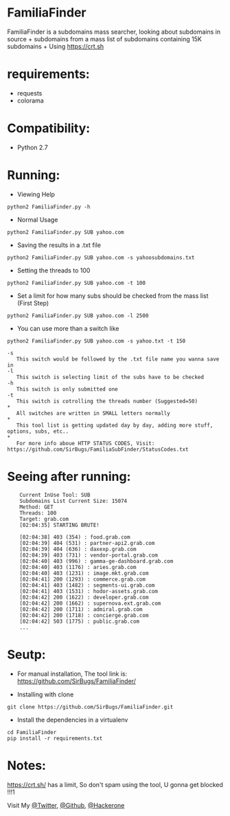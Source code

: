 # FamiliaFinder
FamiliaFinder is a subdomains mass searcher, looking about subdomains in source + subdomains from a mass list of subdomains containing 15K subdomains + Using https://crt.sh

# requirements:
- requests
- colorama

# Compatibility:
- Python 2.7

# Running:
* Viewing Help
```
python2 FamiliaFinder.py -h
```
* Normal Usage
```
python2 FamiliaFinder.py SUB yahoo.com
```
* Saving the results in a .txt file
```
python2 FamiliaFinder.py SUB yahoo.com -s yahoosubdomains.txt
```
* Setting the threads to 100
```
python2 FamiliaFinder.py SUB yahoo.com -t 100
```
* Set a limit for how many subs should be checked from the mass list (First Step)
```
python2 FamiliaFinder.py SUB yahoo.com -l 2500
```
* You can use more than a switch like
```
python2 FamiliaFinder.py SUB yahoo.com -s yahoo.txt -t 150
```
```
-s
   This switch would be followed by the .txt file name you wanna save in
-l
   This switch is selecting limit of the subs have to be checked
-h
   This switch is only submitted one
-t
   This switch is cotrolling the threads number (Suggested=50)
*
   All switches are written in SMALL letters normally
*
   This tool list is getting updated day by day, adding more stuff, options, subs, etc..
*
   For more info aboue HTTP STATUS CODES, Visit: https://github.com/SirBugs/FamiliaSubFinder/StatusCodes.txt
```
# Seeing after running:
```
	Current InUse Tool: SUB
	Subdomains List Current Size: 15074
	Method: GET
	Threads: 100
	Target: grab.com
	[02:04:35] STARTING BRUTE!

	[02:04:38] 403 (354) : food.grab.com
	[02:04:39] 404 (531) : partner-api2.grab.com
	[02:04:39] 404 (636) : daxexp.grab.com
	[02:04:39] 403 (731) : vendor-portal.grab.com
	[02:04:40] 403 (996) : gamma-ge-dashboard.grab.com
	[02:04:40] 403 (1176) : aries.grab.com
	[02:04:40] 403 (1231) : image.mkt.grab.com
	[02:04:41] 200 (1293) : commerce.grab.com
	[02:04:41] 403 (1482) : segments-ui.grab.com
	[02:04:41] 403 (1531) : hodor-assets.grab.com
	[02:04:42] 200 (1622) : developer.grab.com
	[02:04:42] 200 (1662) : supernova.ext.grab.com
	[02:04:42] 200 (1711) : admiral.grab.com
	[02:04:42] 200 (1718) : concierge.grab.com
	[02:04:42] 503 (1775) : public.grab.com
	...
```

# Seutp:
* For manual installation, The tool link is: https://github.com/SirBugs/FamiliaFinder/

* Installing with clone
```
git clone https://github.com/SirBugs/FamiliaFinder.git
```
* Install the dependencies in a virtualenv
```
cd FamiliaFinder
pip install -r requirements.txt
```

# Notes:
https://crt.sh/ has a limit, So don't spam using the tool, U gonna get blocked !!!1

Visit My [@Twitter](https://twitter.com/SirBagoza), [@Github](https://github.com/SirBugs), [@Hackerone](https://hackerone.com/sirbagoza?type=user)
